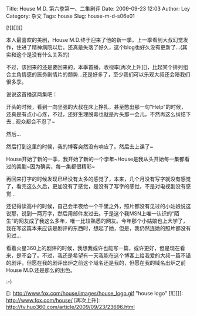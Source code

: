 Title: House M.D. 第六季第一、二集剧评
Date: 2009-09-23 12:03
Author: Ley
Category: 杂文
Tags: house
Slug: house-m-d-s06e01

[![][]][]

本人最喜欢的美剧，House
M.D.终于迎来了他的新一季，上一季看到大叔幻觉发作，住进了精神病院以后。还真是失落了好久，这个blog也好久没有更新了...(其实和这个是没有什么关系的)

不过，该回来的还是要回来的，本季首播，收视率[再次上升][]，比起某个排列组合主角情感的医务剧情片的颓势...还是好多了，至少我们可以乐观大叔还会陪我们很多季。

说说这首播这两集吧：

开头的时候，看到一向坚强的大叔在床上挣扎，甚至憋出那一句"Help"的时候，还真是有点小心疼，不过，还好生理脱毒也就是片头那一会儿，不然再这么纠结下去...观众都会不忍了\~

然后...<!--more-->

然后打到这里的时候，我的博客突然没有响应了。然后去上课了\~

House开始了新的一季，我开始了新的一个学年\~House是我从头开始每一集都看过的美剧\~因为确实，每一集都很精彩\~

再回来打字的时候发现已经没有太多的感觉了，本来，几个月没有写字就没有感觉了，看完这么久后，更加没有了感觉，是没有了写字的感觉，不是对电视剧没有感觉...

还记得读高中的时候，自己会半夜给一个千里之外，照片都没有见过的小姑娘说这说那，说到一两万字，然后用邮件发过去。于是这个我MSN上唯一认识的“陌生”的网友成了我这么多年，唯一比较熟悉的网友。今年那个小姑娘也上大学了，我在写这篇本来应该是剧评的东西时，想起了她，但是，我仍然连她的照片都没有见过...

看着火星360上的剧评的时候，我想我或许也能写一篇，或许更好，但是现在看来，是不会了。不过，我还是希望有一天我能在这个博客上给我爱的大叔一篇不错的剧评，但愿在我的剧评出炉之前这个域名还是我的，但愿在我的域名出炉之前House
M.D.还是那么的出色。

:-)

  []: http://www.fox.com/house/images/house_logo.gif "house logo"
  [![][]]: http://www.fox.com/house/
  [再次上升]: http://tv.huo360.com/article/2009/09/23/23696.html
